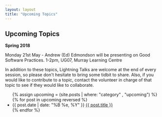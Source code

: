 ```yaml
---
layout: layout
title: "Upcoming Topics"
---
```


<section class="content">

Upcoming Topics
===============

**Spring 2018**

Monday 21st May - Andrew (Ed) Edmondson will be presenting on Good Software Practices.
1-2pm, UG07, Murray Learning Centre

In addition to these topics, Lightning Talks are welcome at the end of every session, so please don't hesitate to bring some tidbit to share. Also, if you would like to contribute to a topic, contact the volunteer in charge of that topic to see if they would like to collaborate.

<ul class="listing">
  {% assign upcoming = (site.posts | where: "category" , "upcoming") %}
  {% for post in upcoming reversed %}
  <li>
  <span>{{ post.date | date: "%B %e, %Y" }}</span> <a href="{{ site.url }}{{ post.url }}">{{ post.title }}</a>
  </li>
  {% endfor %}
</ul>
</section>
